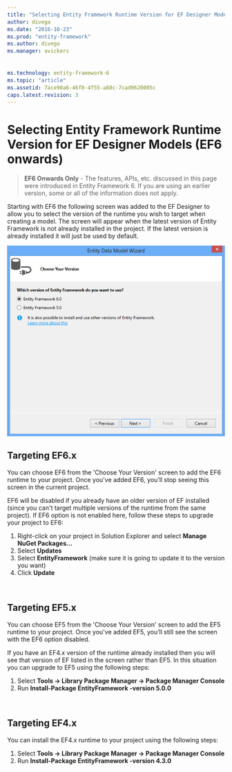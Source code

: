```yaml
---
title: "Selecting Entity Framework Runtime Version for EF Designer Models - EF6"
author: divega
ms.date: "2016-10-23"
ms.prod: "entity-framework"
ms.author: divega
ms.manager: avickers


ms.technology: entity-framework-6
ms.topic: "article"
ms.assetid: 7ace90a6-46f8-4f55-a88c-7cad9620085c
caps.latest.revision: 3
---
```

# Selecting Entity Framework Runtime Version for EF Designer Models (EF6 onwards)
> **EF6 Onwards Only** - The features, APIs, etc. discussed in this page were introduced in Entity Framework 6. If you are using an earlier version, some or all of the information does not apply.

Starting with EF6 the following screen was added to the EF Designer to allow you to select the version of the runtime you wish to target when creating a model. The screen will appear when the latest version of Entity Framework is not already installed in the project. If the latest version is already installed it will just be used by default.

![Screen](../ef6/media/screen.png)


## Targeting EF6.x

You can choose EF6 from the 'Choose Your Version' screen to add the EF6 runtime to your project. Once you've added EF6, you’ll stop seeing this screen in the current project.

EF6 will be disabled if you already have an older version of EF installed (since you can't target multiple versions of the runtime from the same project). If EF6 option is not enabled here, follow these steps to upgrade your project to EF6:

1.  Right-click on your project in Solution Explorer and select **Manage NuGet Packages...**
2.  Select **Updates**
3.  Select **EntityFramework** (make sure it is going to update it to the version you want)
4.  Click **Update**

 

## Targeting EF5.x

You can choose EF5 from the 'Choose Your Version' screen to add the EF5 runtime to your project. Once you've added EF5, you’ll still see the screen with the EF6 option disabled.

If you have an EF4.x version of the runtime already installed then you will see that version of EF listed in the screen rather than EF5. In this situation you can upgrade to EF5 using the following steps:

1.  Select **Tools -&gt; Library Package Manager -&gt; Package Manager Console**
2.  Run **Install-Package EntityFramework -version 5.0.0**

 

## Targeting EF4.x

You can install the EF4.x runtime to your project using the following steps:

1.  Select **Tools -&gt; Library Package Manager -&gt; Package Manager Console**
2.  Run **Install-Package EntityFramework -version 4.3.0**
